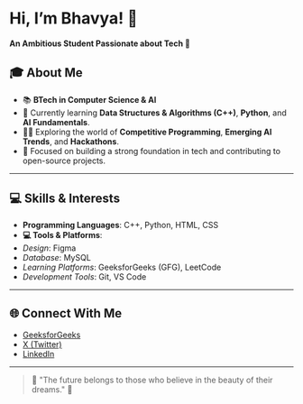 # Hi, I’m Bhavya! 👋  
**An Ambitious Student Passionate about Tech 🌟**

## 🎓 About Me  
- 📚 **BTech in Computer Science & AI**  
- 🌱 Currently learning **Data Structures & Algorithms (C++)**, **Python**, and **AI Fundamentals**.  
- 🧑‍💻 Exploring the world of **Competitive Programming**, **Emerging AI Trends**, and **Hackathons**.  
- 🎯 Focused on building a strong foundation in tech and contributing to open-source projects.  

---

## 💻 Skills & Interests  
- **Programming Languages**: C++, Python, HTML, CSS  
- **💻 Tools & Platforms**:  
- *Design*: Figma  
- *Database*: MySQL  
- *Learning Platforms*: GeeksforGeeks (GFG), LeetCode 
- *Development Tools*: Git, VS Code

---

## 🌐 Connect With Me
- [GeeksforGeeks](https://www.geeksforgeeks.org/user/bhavya03/)
- [X (Twitter)](https://x.com/BhavyaSing033)
- [LinkedIn](https://www.linkedin.com/in/bhavya-singh-594a90325/)

---

> 🌟 "The future belongs to those who believe in the beauty of their dreams." 🌟
